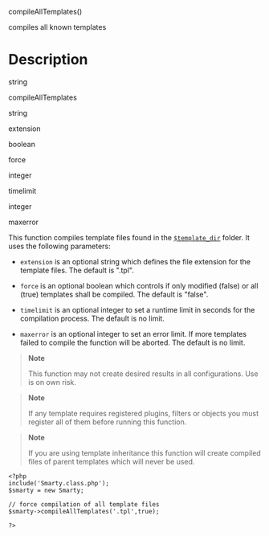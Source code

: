 compileAllTemplates()

compiles all known templates

Description
===========

string

compileAllTemplates

string

extension

boolean

force

integer

timelimit

integer

maxerror

This function compiles template files found in the
[`$template_dir`](#variable.template.dir) folder. It uses the following
parameters:

- `extension` is an optional string which defines the file extension
  for the template files. The default is \".tpl\".

- `force` is an optional boolean which controls if only modified
  (false) or all (true) templates shall be compiled. The default is
  \"false\".

- `timelimit` is an optional integer to set a runtime limit in seconds
  for the compilation process. The default is no limit.

- `maxerror` is an optional integer to set an error limit. If more
  templates failed to compile the function will be aborted. The
  default is no limit.

> **Note**
>
> This function may not create desired results in all configurations.
> Use is on own risk.

> **Note**
>
> If any template requires registered plugins, filters or objects you
> must register all of them before running this function.

> **Note**
>
> If you are using template inheritance this function will create
> compiled files of parent templates which will never be used.

    <?php
    include('Smarty.class.php');
    $smarty = new Smarty;

    // force compilation of all template files
    $smarty->compileAllTemplates('.tpl',true);

    ?>

        

